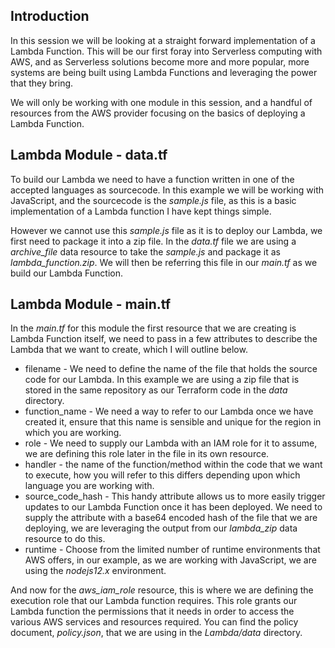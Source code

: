 ## Introduction

In this session we will be looking at a straight forward implementation of a Lambda Function.  This will be our first foray into Serverless computing with AWS, and as Serverless solutions become more and more popular, more systems are being built using Lambda Functions and leveraging the power that they bring.

We will only be working with one module in this session, and a handful of resources from the AWS provider focusing on the basics of deploying a Lambda Function.

## Lambda Module - data.tf

To build our Lambda we need to have a function written in one of the accepted languages as sourcecode. In this example we will be working with JavaScript, and the sourcecode is the *sample.js* file, as this is a basic implementation of a Lambda function I have kept things simple.

However we cannot use this *sample.js* file as it is to deploy our Lambda, we first need to package it into a zip file.  In the *data.tf* file we are using a *archive_file* data resource to take the *sample.js* and package it as *lambda_function.zip*.  We will then be referring this file in our *main.tf* as we build our Lambda Function.

## Lambda Module - main.tf

In the *main.tf* for this module the first resource that we are creating is Lambda Function itself, we need to pass in a few attributes to describe the Lambda that we want to create, which I will outline below.

- filename - We need to define the name of the file that holds the source code for our Lambda.  In this example we are using a zip file that is stored in the same repository as our Terraform code in the *data* directory.
- function_name - We need a way to refer to our Lambda once we have created it, ensure that this name is sensible and unique for the region in which you are working.
- role - We need to supply our Lambda with an IAM role for it to assume, we are defining this role later in the file in its own resource.
- handler - the name of the function/method within the code that we want to execute, how you will refer to this differs depending upon which language you are working with.
- source_code_hash - This handy attribute allows us to more easily trigger updates to our Lambda Function once it has been deployed. We need to supply the attribute with a base64 encoded hash of the file that we are deploying, we are leveraging the output from our *lambda_zip* data resource to do this.
- runtime - Choose from the limited number of runtime environments that AWS offers, in our example, as we are working with JavaScript, we are using the *nodejs12.x* environment.

And now for the *aws_iam_role* resource, this is where we are defining the execution role that our Lambda function requires. This role grants our Lambda function the permissions that it needs in order to access the various AWS services and resources required.  You can find the policy document, *policy.json*, that we are using in the *Lambda/data* directory.
